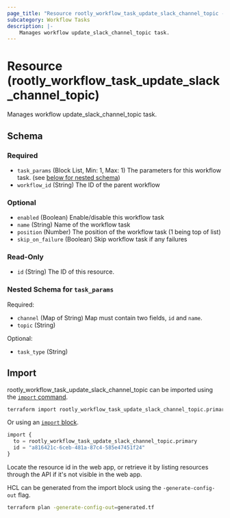 ```yaml
---
page_title: "Resource rootly_workflow_task_update_slack_channel_topic - terraform-provider-rootly"
subcategory: Workflow Tasks
description: |-
    Manages workflow update_slack_channel_topic task.
---
```


# Resource (rootly_workflow_task_update_slack_channel_topic)

Manages workflow update_slack_channel_topic task.



<!-- schema generated by tfplugindocs -->
## Schema

### Required

- `task_params` (Block List, Min: 1, Max: 1) The parameters for this workflow task. (see [below for nested schema](#nestedblock--task_params))
- `workflow_id` (String) The ID of the parent workflow

### Optional

- `enabled` (Boolean) Enable/disable this workflow task
- `name` (String) Name of the workflow task
- `position` (Number) The position of the workflow task (1 being top of list)
- `skip_on_failure` (Boolean) Skip workflow task if any failures

### Read-Only

- `id` (String) The ID of this resource.

<a id="nestedblock--task_params"></a>
### Nested Schema for `task_params`

Required:

- `channel` (Map of String) Map must contain two fields, `id` and `name`.
- `topic` (String)

Optional:

- `task_type` (String)

## Import

rootly_workflow_task_update_slack_channel_topic can be imported using the [`import` command](https://developer.hashicorp.com/terraform/cli/commands/import).

```sh
terraform import rootly_workflow_task_update_slack_channel_topic.primary a816421c-6ceb-481a-87c4-585e47451f24
```

Or using an [`import` block](https://developer.hashicorp.com/terraform/language/import).

```terraform
import {
  to = rootly_workflow_task_update_slack_channel_topic.primary
  id = "a816421c-6ceb-481a-87c4-585e47451f24"
}
```

Locate the resource id in the web app, or retrieve it by listing resources through the API if it's not visible in the web app.

HCL can be generated from the import block using the `-generate-config-out` flag.

```sh
terraform plan -generate-config-out=generated.tf
```
